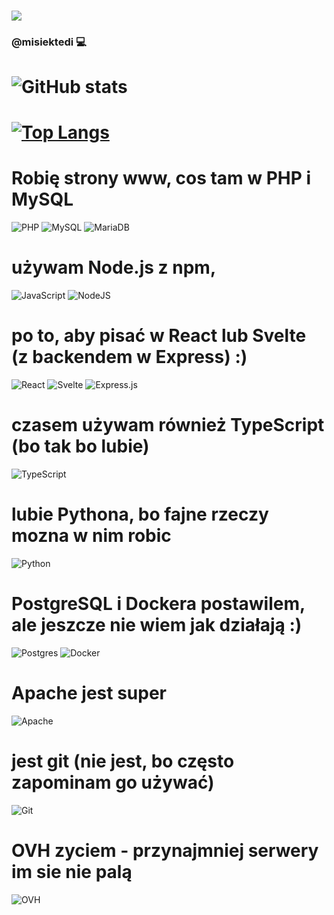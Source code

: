 ### ![](https://media.tenor.com/ko4tpRh2FTcAAAAi/mr-free-super-tux.gif)
### @misiektedi 💻
# ![GitHub stats](https://github-readme-stats.vercel.app/api?username=misiektedi&show_icons=true)

# [![Top Langs](https://github-readme-stats.vercel.app/api/top-langs/?username=misiektedi)](https://github.com/misiektedi)

# Robię strony www, cos tam w PHP i MySQL
![PHP](https://img.shields.io/badge/php-%23777BB4.svg?style=for-the-badge&logo=php&logoColor=white)
![MySQL](https://img.shields.io/badge/mysql-4479A1.svg?style=for-the-badge&logo=mysql&logoColor=white)
![MariaDB](https://img.shields.io/badge/MariaDB-003545?style=for-the-badge&logo=mariadb&logoColor=white)

# używam Node.js z npm,
![JavaScript](https://img.shields.io/badge/javascript-%23323330.svg?style=for-the-badge&logo=javascript&logoColor=%23F7DF1E)
![NodeJS](https://img.shields.io/badge/node.js-6DA55F?style=for-the-badge&logo=node.js&logoColor=white)

# po to, aby pisać w React lub Svelte (z backendem w Express) :)
![React](https://img.shields.io/badge/react-%2320232a.svg?style=for-the-badge&logo=react&logoColor=%2361DAFB)
![Svelte](https://img.shields.io/badge/svelte-%23f1413d.svg?style=for-the-badge&logo=svelte&logoColor=white)
![Express.js](https://img.shields.io/badge/express.js-%23404d59.svg?style=for-the-badge&logo=express&logoColor=%2361DAFB)

# czasem używam również TypeScript (bo tak bo lubie)
![TypeScript](https://img.shields.io/badge/typescript-%23007ACC.svg?style=for-the-badge&logo=typescript&logoColor=white)

# lubie Pythona, bo fajne rzeczy mozna w nim robic
![Python](https://img.shields.io/badge/python-3670A0?style=for-the-badge&logo=python&logoColor=ffdd54)

# PostgreSQL i Dockera postawilem, ale jeszcze nie wiem jak działają :)
![Postgres](https://img.shields.io/badge/postgres-%23316192.svg?style=for-the-badge&logo=postgresql&logoColor=white)
![Docker](https://img.shields.io/badge/docker-%230db7ed.svg?style=for-the-badge&logo=docker&logoColor=white)

# Apache jest super
![Apache](https://img.shields.io/badge/apache-%23D42029.svg?style=for-the-badge&logo=apache&logoColor=white)

# jest git (nie jest, bo często zapominam go używać)
![Git](https://img.shields.io/badge/git-%23F05033.svg?style=for-the-badge&logo=git&logoColor=white)

# OVH zyciem - przynajmniej serwery im sie nie palą
![OVH](https://img.shields.io/badge/ovh-%23123F6D.svg?style=for-the-badge&logo=ovh&logoColor=#123F6D)

<!--





**misiektedi/misiektedi** is a ✨ _special_ ✨ repository because its `README.md` (this file) appears on your GitHub profile.

Here are some ideas to get you started:

- 🔭 I’m currently working on ...
- 🌱 I’m currently learning ...
- 👯 I’m looking to collaborate on ...
- 🤔 I’m looking for help with ...
- 💬 Ask me about ...
- 📫 How to reach me: ...
- 😄 Pronouns: ...
- ⚡ Fun fact: ...
-->
